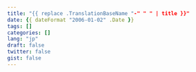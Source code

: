 ```yaml
---
title: "{{ replace .TranslationBaseName "-" " " | title }}"
date: {{ dateFormat "2006-01-02" .Date }}
tags: []
categories: []
lang: "jp"
draft: false
twitter: false
gist: false
---
```

